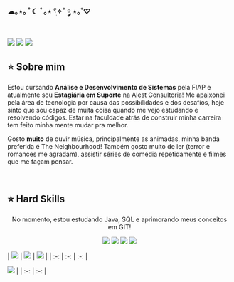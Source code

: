 ### ☁︎｡⋆｡ ﾟ☾ ﾟ｡⋆ 𓍢ִ✧˚ ༘ ⋆｡˚♡

<!--
**dandadivclass/dandadivclass** is a ✨ _special_ ✨ repository because its `README.md` (this file) appears on your GitHub profile.

Here are some ideas to get you started:

- 🔭 I’m currently working on ...
- 🌱 I’m currently learning ...
- 👯 I’m looking to collaborate on ...
- 🤔 I’m looking for help with ...
- 💬 Ask me about ...
- 📫 How to reach me: ...
- 😄 Pronouns: ...
- ⚡ Fun fact: ...
-->

<div align="center">
  <a href="https://github.com/dandadivclass">
    <!-- <img align="center" src="/capa_readme.jpg" width="600"> -->
  </a>
</div>
<br>

<div align-items justify-content="center">
    <a href="https://www.linkedin.com/in/dandara-carvalho-047994203/" target="_blank"><img src="https://img.shields.io/badge/-LinkedIn-db76c5?style=for-the-badge&logo=linkedin&logoColor=white" target="_blank"></a>
    <a href = "mailto:dandaracarvalhoestudos@gmail.com"><img src="https://img.shields.io/badge/Gmail-82bdac?style=for-the-badge&logo=gmail&logoColor=white"></a>
    <a href ="https://open.spotify.com/playlist/43073bVFp9f9won5Zp277e?si=baeeed13e07341ff"><img src="https://img.shields.io/badge/Spotify-db76c5?&style=for-the-badge&logo=spotify&logoColor=white"></a>
</div>

  ## ⭐️ Sobre mim

  Estou cursando <b>Análise e Desenvolvimento de Sistemas</b> pela FIAP e atualmente sou <b>Estagiária em Suporte</b> na Alest Consultoria! Me apaixonei pela área de tecnologia por causa das possibilidades e dos desafios, hoje sinto que sou capaz de muita coisa quando me vejo estudando e resolvendo códigos. Estar na faculdade atrás de construir minha carreira tem feito minha mente mudar pra melhor. 

  Gosto <b>muito</b> de ouvir música, principalmente as animadas, minha banda preferida é The Neighbourhood! Também gosto muito de ler (terror e romances me agradam), assistir séries de comédia repetidamente e filmes que me façam pensar.

<br>
  
  <div> 
  
  ## ⭐️ Hard Skills

  <p align="center">No momento, estou estudando Java, SQL e aprimorando meus conceitos em GIT!</p>
  
  </div>

  <div align="center">
    <!-- Java --> <img src="https://img.shields.io/badge/JAVA-82bdac?style=for-the-badge&logo=java&logoColor=white">
    <!-- SQL --> <img src="https://img.shields.io/badge/MySQL-db76c5?style=for-the-badge&logo=mysql&logoColor=white">
    <!-- GIT --> <img src="https://img.shields.io/badge/GIT-82bdac?style=for-the-badge&logo=Git&logoColor=white">
    <!-- Python --> <img src="https://img.shields.io/badge/Python-db76c5?style=for-the-badge&logo=Python&logoColor=white">

  <br>
  </div>


<!-- 
theme=ocean_dark 
tokyonight: 82bdac Green | db76c5 Pink | 1A1B27 Dark 
-->


| ![](http://github-profile-summary-cards.vercel.app/api/cards/stats?username=dandadivclass&theme=tokyonight) | 
  ![](http://github-profile-summary-cards.vercel.app/api/cards/repos-per-language?username=dandadivclass&hide=Html&theme=tokyonight) | 
  ![](http://github-profile-summary-cards.vercel.app/api/cards/most-commit-language?username=dandadivclass&theme=tokyonight) |
| :-: | :-: | :-: |

<!-- | ![](http://github-profile-summary-cards.vercel.app/api/cards/profile-details?username=dandadivclass&theme=tokyonight) |  -->
  ![](https://github-readme-streak-stats.herokuapp.com/?user=dandadivclass&theme=tokyonight&hide_border=true&date_format=M%20j%5B%2C%20Y%5D&background=1A1B27&stroke=82bdac&ring=db76c5&fire=db76c5&currStreakNum=db76c5&sideNums=db76c5&currStreakLabel=db76c5&sideLabels=db76c5&dates=82bdac) |
| :-: | :-: |
